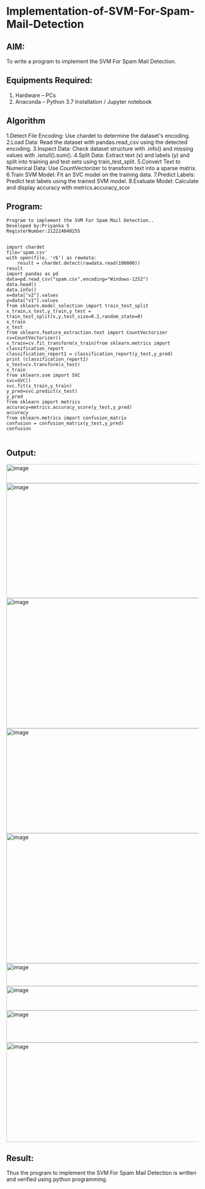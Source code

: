 # Implementation-of-SVM-For-Spam-Mail-Detection

## AIM:
To write a program to implement the SVM For Spam Mail Detection.

## Equipments Required:
1. Hardware – PCs
2. Anaconda – Python 3.7 Installation / Jupyter notebook

## Algorithm
1.Detect File Encoding: Use chardet to determine the dataset's encoding.
2.Load Data: Read the dataset with pandas.read_csv using the detected encoding.
3.Inspect Data: Check dataset structure with .info() and missing values with .isnull().sum().
4.Split Data: Extract text (x) and labels (y) and split into training and test sets using train_test_split.
5.Convert Text to Numerical Data: Use CountVectorizer to transform text into a sparse matrix.
6.Train SVM Model: Fit an SVC model on the training data.
7.Predict Labels: Predict test labels using the trained SVM model.
8.Evaluate Model: Calculate and display accuracy with metrics.accuracy_scor

## Program:
```
Program to implement the SVM For Spam Mail Detection..
Developed by:Priyanka S 
RegisterNumber:212224040255


import chardet
file='spam.csv'
with open(file, 'rb') as rawdata:
    result = chardet.detect(rawdata.read(100000))
result
import pandas as pd
data=pd.read_csv("spam.csv",encoding="Windows-1252")
data.head()
data.info()
x=data["v2"].values
y=data["v1"].values
from sklearn.model_selection import train_test_split
x_train,x_test,y_train,y_test = train_test_split(x,y,test_size=0.2,random_state=0)
x_train
x_test
from sklearn.feature_extraction.text import CountVectorizer
cv=CountVectorizer()
x_train=cv.fit_transform(x_train)from sklearn.metrics import classification_report
classification_report1 = classification_report(y_test,y_pred)
print (classification_report1)
x_test=cv.transform(x_test)
x_train
from sklearn.svm import SVC
svc=SVC()
svc.fit(x_train,y_train)
y_pred=svc.predict(x_test)
y_pred
from sklearn import metrics
accuracy=metrics.accuracy_score(y_test,y_pred)
accuracy
from sklearn.metrics import confusion_matrix
confusion = confusion_matrix(y_test,y_pred)
confusion
 
```

## Output:

<img width="973" height="50" alt="image" src="https://github.com/user-attachments/assets/8b956f48-42a1-41be-a3b2-5565a815c502" />

<img width="1045" height="301" alt="image" src="https://github.com/user-attachments/assets/c7d71816-2c85-479b-b02e-49d8c16eb994" />

<img width="548" height="342" alt="image" src="https://github.com/user-attachments/assets/87d2469a-4740-4f6f-bba5-a9b797d3df8d" />

<img width="1748" height="275" alt="image" src="https://github.com/user-attachments/assets/0b8903cf-e256-4f4c-bfc0-321f400c1f6e" />

<img width="1757" height="341" alt="image" src="https://github.com/user-attachments/assets/cb17ac50-29f4-4b4b-acbf-97e49e47b3ff" />

<img width="1318" height="60" alt="image" src="https://github.com/user-attachments/assets/c28e0012-3951-4820-a8d4-34c84b4cba5c" />

<img width="1359" height="64" alt="image" src="https://github.com/user-attachments/assets/e6be16d4-1b2e-44f3-bf59-577789bd1dcd" />

<img width="1583" height="84" alt="image" src="https://github.com/user-attachments/assets/98000122-bf75-439f-8e77-1e83367f4f4d" />

<img width="1579" height="261" alt="image" src="https://github.com/user-attachments/assets/0a8555f9-9d34-43d6-98dc-1bebbae21537" />










## Result:
Thus the program to implement the SVM For Spam Mail Detection is written and verified using python programming.
